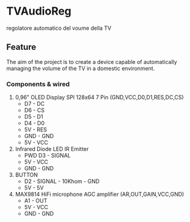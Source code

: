 # TVAudioReg
regolatore automatico del voume della TV

## Feature
The aim of the project is to create a device capable of automatically managing the volume of the TV in a domestic environment.

### Components & wired
1. 0,96" OLED Display SPI 128x64 7 Pin (GND,VCC,D0,D1,RES,DC,CS)    
   - D7 - DC                    
   - D6 - CS
   - D5 - D1
   - D4 - D0
   - 5V - RES
   - GND - GND 
   - 5V - VCC       
2. Infrared Diode LED IR Emitter
   - PWD D3 - SIGNAL
   - 5V - VCC
   - GND - GND      
3. BUTTON
   - D2 - SIGNAL - 10Khom - GND      
   - 5V - 5V     
4. MAX9814 HiFi microphone AGC amplifier (AR,OUT,GAIN,VCC,GND)
   - A1 - OUT       
   - 5V - VCC      
   - GND - GND 
